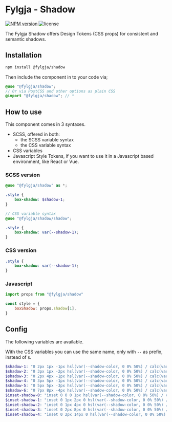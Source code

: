 # Fylgja - Shadow

[![NPM version](https://img.shields.io/npm/v/@fylgja/shadow)](https://www.npmjs.org/package/@fylgja/shadow)
![license](https://img.shields.io/github/license/fylgja/fylgja)

The Fylgja Shadow offers Design Tokens (CSS props) for consistent and semantic shadows.

## Installation

```bash
npm install @fylgja/shadow
```

Then include the component in to your code via;

```scss
@use "@fylgja/shadow";
// Or via PostCSS and other options as plain CSS
@import "@fylgja/shadow"; // *
```

## How to use

This component comes in 3 syntaxes.

- SCSS, offered in both:
  - the SCSS variable syntax
  - the CSS variable syntax
- CSS variables
- Javascript Style Tokens,
  if you want to use it in a Javascript based environment, like React or Vue.

### SCSS version

```scss
@use "@fylgja/shadow" as *;

.style {
    box-shadow: $shadow-1;
}

// CSS variable syntax
@use "@fylgja/shadow/shadow";

.style {
    box-shadow: var(--shadow-1);
}
```

### CSS version

```css
.style {
    box-shadow: var(--shadow-1);
}
```

### Javascript

```js
import props from "@fylgja/shadow"

const style = {
    boxShadow: props.shadow[1],
}
```

## Config

The following variables are available.

With the CSS variables you can use the same name, only with `--` as prefix,
instead of `$`.

```scss
$shadow-1: "0 2px 1px -1px hsl(var(--shadow-color, 0 0% 50%) / calc(var(--shadow-weight, 1%) + 18%)), 0 1px 1px hsl(var(--shadow-color, 0 0% 50%) / calc(var(--shadow-weight, 1%) + 12%)), 0 1px 3px hsl(var(--shadow-color, 0 0% 50%) / calc(var(--shadow-weight, 1%) + 10%))";
$shadow-2: "0 3px 1px -2px hsl(var(--shadow-color, 0 0% 50%) / calc(var(--shadow-weight, 1%) + 18%)), 0 2px 2px hsl(var(--shadow-color, 0 0% 50%) / calc(var(--shadow-weight, 1%) + 12%)), 0 1px 5px hsl(var(--shadow-color, 0 0% 50%) / calc(var(--shadow-weight, 1%) + 10%))";
$shadow-3: "0 2px 4px -1px hsl(var(--shadow-color, 0 0% 50%) / calc(var(--shadow-weight, 1%) + 18%)), 0 4px 5px hsl(var(--shadow-color, 0 0% 50%) / calc(var(--shadow-weight, 1%) + 12%)), 0 1px 10px hsl(var(--shadow-color, 0 0% 50%) / calc(var(--shadow-weight, 1%) + 10%))";
$shadow-4: "0 3px 5px -1px hsl(var(--shadow-color, 0 0% 50%) / calc(var(--shadow-weight, 1%) + 18%)), 0 6px 10px hsl(var(--shadow-color, 0 0% 50%) / calc(var(--shadow-weight, 1%) + 12%)), 0 1px 18px hsl(var(--shadow-color, 0 0% 50%) / calc(var(--shadow-weight, 1%) + 10%))";
$shadow-5: "0 5px 5px -3px hsl(var(--shadow-color, 0 0% 50%) / calc(var(--shadow-weight, 1%) + 18%)), 0 8px 10px 1px hsl(var(--shadow-color, 0 0% 50%) / calc(var(--shadow-weight, 1%) + 12%)), 0 3px 14px 2px hsl(var(--shadow-color, 0 0% 50%) / calc(var(--shadow-weight, 1%) + 10%))";
$shadow-6: "0 7px 8px -4px hsl(var(--shadow-color, 0 0% 50%) / calc(var(--shadow-weight, 1%) + 18%)), 0 12px 17px 2px hsl(var(--shadow-color, 0 0% 50%) / calc(var(--shadow-weight, 1%) + 12%)), 0 5px 22px 4px hsl(var(--shadow-color, 0 0% 50%) / calc(var(--shadow-weight, 1%) + 10%))";
$inset-shadow-0: "inset 0 0 0 1px hsl(var(--shadow-color, 0 0% 50%) / calc(var(--shadow-weight, 1%) + 9%))";
$inset-shadow-1: "inset 0 1px 2px 0 hsl(var(--shadow-color, 0 0% 50%) / calc(var(--shadow-weight, 1%) + 9%))";
$inset-shadow-2: "inset 0 1px 4px 0 hsl(var(--shadow-color, 0 0% 50%) / calc(var(--shadow-weight, 1%) + 9%))";
$inset-shadow-3: "inset 0 2px 8px 0 hsl(var(--shadow-color, 0 0% 50%) / calc(var(--shadow-weight, 1%) + 9%))";
$inset-shadow-4: "inset 0 2px 14px 0 hsl(var(--shadow-color, 0 0% 50%) / calc(var(--shadow-weight, 1%) + 9%))";
```
